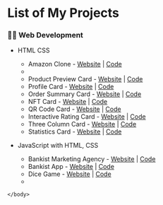 <!DOCTYPE html>
<html lang="en">
    <head>
        <meta charset="UTF-8">
        <meta name="viewport" content="width=device-width, initial-scale=1.0">
        <title>Projects List</title>
    </head>
    <body>
        <h1 id="list-of-my-projects">List of My Projects</h1>
        <h3 id="web-development">👨‍💻 Web Development</h3>
        <ul>
            <li>
                <p>HTML CSS</p>
                <ul>
                    <li>
                        Amazon Clone - <a href="https://prabhu30.github.io/amazon-ui-clone">Website</a> | <a href="https://github.com/prabhu30/amazon-ui-clone">Code</a>
                    </li>
                    <li></li>
                    <li>
                        Product Preview Card - <a href="https://prabhu30.github.io/product-preview-card/">Website</a> | <a href="https://github.com/prabhu30/product-preview-card">Code</a>
                    </li>
                    <li>
                        Profile Card - <a href="https://prabhu30.github.io/profile-card-component/">Website</a> | <a href="https://github.com/prabhu30/profile-card-component">Code</a>
                    </li>
                    <li>
                        Order Summary Card - <a href="https://prabhu30.github.io/order-summary-card/">Website</a> | <a href="https://github.com/prabhu30/order-summary-card">Code</a>
                    </li>
                    <li>
                        NFT Card - <a href="https://prabhu30.github.io/nft-preview-card-component/">Website</a> | <a href="https://github.com/prabhu30/nft-preview-card-component">Code</a>
                    </li>
                    <li>
                        QR Code Card - <a href="https://prabhu30.github.io/qr-code-component/">Website</a> | <a href="https://github.com/prabhu30/qr-code-component">Code</a>
                    </li>
                    <li>
                        Interactive Rating Card - <a href="https://prabhu30.github.io/js-interactive-rating-component/">Website</a> | <a href="https://github.com/prabhu30/js-interactive-rating-component">Code</a>
                    </li>
                    <li>
                        Three Column Card - <a href="https://prabhu30.github.io/three-column-card-design/">Website</a> | <a href="https://github.com/prabhu30/three-column-card-design">Code</a>
                    </li>
                    <li>
                        Statistics Card - <a href="https://prabhu30.github.io/stats-preview-card-component/">Website</a> | <a href="https://github.com/prabhu30/stats-preview-card-component">Code</a>
                    </li>
                </ul>
            </li>
            <li>
                <p>JavaScript with HTML, CSS</p>
                <ul>
                    <li>
                        Bankist Marketing Agency - <a href="https://prabhu30.github.io/bankist-marketing-agency/">Website</a> | <a href="https://github.com/prabhu30/bankist-marketing-agency">Code</a>
                    </li>
                    <li>
                        Bankist App - <a href="https://prabhu30.github.io/bankist-app/">Website</a> | <a href="https://github.com/prabhu30/bankist-app">Code</a>
                    </li>
                    <li>
                        Dice Game - <a href="https://prabhu30.github.io/dice-game-js/">Website</a> | <a href="https://github.com/prabhu30/dice-game-js">Code</a>
                    </li>
                    <li></li>
                </ul>
            </li>
        </ul>

    </body>
</html>

